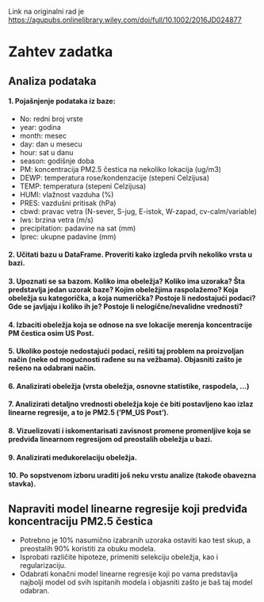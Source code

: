 Link na originalni rad je https://agupubs.onlinelibrary.wiley.com/doi/full/10.1002/2016JD024877

# Zahtev zadatka

## Analiza podataka
#### 1. Pojašnjenje podataka iz baze:
* No: redni broj vrste
* year: godina
* month: mesec
* day: dan u mesecu
* hour: sat u danu
* season: godišnje doba
* PM: koncentracija PM2.5 čestica na nekoliko lokacija (ug/m3)
* DEWP: temperatura rose/kondenzacije (stepeni Celzijusa)
* TEMP: temperatura (stepeni Celzijusa)
* HUMI: vlažnost vazduha (%)
* PRES: vazdušni pritisak (hPa)
* cbwd: pravac vetra (N-sever, S-jug, E-istok, W-zapad, cv-calm/variable)
* Iws: brzina vetra (m/s)
* precipitation: padavine na sat (mm)
* Iprec: ukupne padavine (mm)
#### 2.	Učitati bazu u DataFrame. Proveriti kako izgleda prvih nekoliko vrsta u bazi.
#### 3.	Upoznati se sa bazom. Koliko ima obeležja? Koliko ima uzoraka? Šta predstavlja jedan uzorak baze? Kojim obeležjima raspolažemo? Koja obeležja su kategorička, a koja numerička? Postoje li nedostajući podaci? Gde se javljaju i koliko ih je? Postoje li nelogične/nevalidne vrednosti?
#### 4.	Izbaciti obeležja koja se odnose na sve lokacije merenja koncentracije PM čestica osim US Post.
#### 5.	Ukoliko postoje nedostajući podaci, rešiti taj problem na proizvoljan način (neke od mogućnosti rađene su na vežbama). Objasniti zašto je rešeno na odabrani način.
#### 6.	Analizirati obeležja (vrsta obeležja, osnovne statistike, raspodela, …)
#### 7.	Analizirati detaljno vrednosti obeležja koje će biti postavljeno kao izlaz linearne regresije, a to je PM2.5 (’PM_US Post’).
#### 8.	Vizuelizovati i iskomentarisati zavisnost promene promenljive koja se predviđa linearnom regresijom od preostalih obeležja u bazi.
#### 9.	Analizirati međukorelaciju obeležja.
#### 10.	Po sopstvenom izboru uraditi još neku vrstu analize (takođe obavezna stavka).

## Napraviti model linearne regresije koji predviđa koncentraciju PM2.5 čestica
*	Potrebno je 10% nasumično izabranih uzoraka ostaviti kao test skup, a preostalih 90% koristiti za obuku modela.
*	Isprobati različite hipoteze, primeniti selekciju obeležja, kao i regularizaciju.
* Odabrati konačni model linearne regresije koji po vama predstavlja najbolji model od svih ispitanih modela i objasniti zašto je baš taj model odabran.
